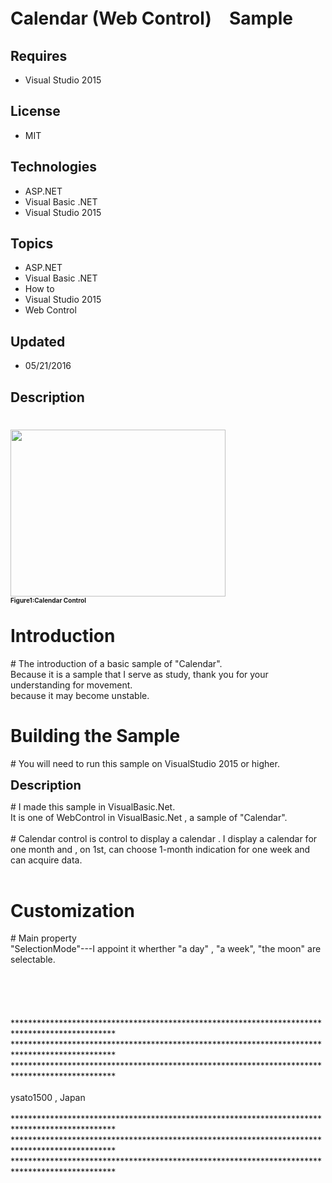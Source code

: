 # Calendar (Web Control)　Sample
## Requires
- Visual Studio 2015
## License
- MIT
## Technologies
- ASP.NET
- Visual Basic .NET
- Visual Studio 2015
## Topics
- ASP.NET
- Visual Basic .NET
- How to
- Visual Studio 2015
- Web Control
## Updated
- 05/21/2016
## Description

<h1><img alt="" src="http://www001asroma.ifdef.jp/Microsoft_Sample/06_Calendar/Calendar.png" width="344" height="267"><br>
<span style="font-size:x-small">Figure1:Calendar Control</span><br>
<br>
Introduction</h1>
<p># The introduction of a basic sample of &quot;Calendar&quot;.<br>
Because it is a sample that I serve as study, thank you for your understanding for movement.<br>
because it may become unstable.</p>
<h1><span>Building the Sample</span></h1>
<p># You will need to run this sample on VisualStudio 2015 or higher.</p>
<p><span style="font-size:20px; font-weight:bold">Description</span></p>
<p># I made this sample in VisualBasic.Net.<br>
It is one of WebControl in VisualBasic.Net , a sample of &quot;Calendar&quot;.<br>
<br>
# Calendar control is control to display a calendar . I display a calendar for one month and , on 1st, can choose 1-month indication for one week and can acquire data.<br>
<br>
</p>
<h1><span>Customization</span></h1>
<ul>
</ul>
<p># Main property<br>
&quot;SelectionMode&quot;---I appoint it wherther &quot;a day&quot; , &quot;a week&quot;, &quot;the moon&quot; are selectable.<br>
<br>
<br>
<br>
<br>
<br>
***********************************************************************************************<br>
***********************************************************************************************<br>
***********************************************************************************************<br>
<br>
ysato1500 , Japan<br>
<br>
***********************************************************************************************<br>
***********************************************************************************************<br>
***********************************************************************************************</p>
